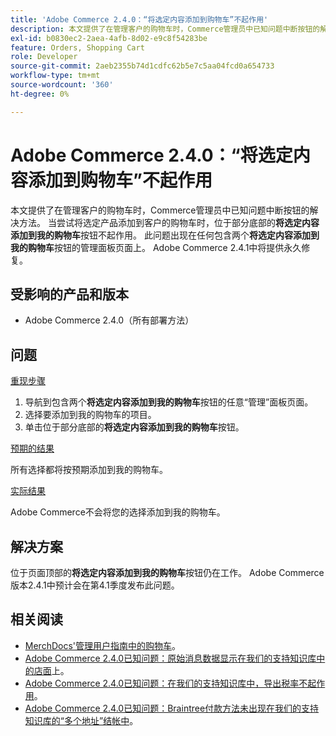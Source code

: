 ```yaml
---
title: 'Adobe Commerce 2.4.0：“将选定内容添加到购物车”不起作用'
description: 本文提供了在管理客户的购物车时，Commerce管理员中已知问题中断按钮的解决方法。 当尝试将选定产品添加到客户的购物车时，位于部分底部的**将选定内容添加到我的购物车**按钮不起作用。 此问题出现在包含两个**将选定内容添加到我的购物车**按钮的任何“管理员”面板页面上。 Adobe Commerce 2.4.1中将提供永久修复。
exl-id: b0830ec2-2aea-4afb-8d02-e9c8f54283be
feature: Orders, Shopping Cart
role: Developer
source-git-commit: 2aeb2355b74d1cdfc62b5e7c5aa04fcd0a654733
workflow-type: tm+mt
source-wordcount: '360'
ht-degree: 0%

---
```


# Adobe Commerce 2.4.0：“将选定内容添加到购物车”不起作用

本文提供了在管理客户的购物车时，Commerce管理员中已知问题中断按钮的解决方法。 当尝试将选定产品添加到客户的购物车时，位于部分底部的&#x200B;**将选定内容添加到我的购物车**&#x200B;按钮不起作用。 此问题出现在任何包含两个&#x200B;**将选定内容添加到我的购物车**&#x200B;按钮的管理面板页面上。 Adobe Commerce 2.4.1中将提供永久修复。

## 受影响的产品和版本

* Adobe Commerce 2.4.0（所有部署方法）

## 问题

<u>重现步骤</u>

1. 导航到包含两个&#x200B;**将选定内容添加到我的购物车**&#x200B;按钮的任意“管理”面板页面。
1. 选择要添加到我的购物车的项目。
1. 单击位于部分底部的&#x200B;**将选定内容添加到我的购物车**&#x200B;按钮。

<u>预期的结果</u>

所有选择都将按预期添加到我的购物车。

<u>实际结果</u>

Adobe Commerce不会将您的选择添加到我的购物车。

## 解决方案

位于页面顶部的&#x200B;**将选定内容添加到我的购物车**&#x200B;按钮仍在工作。 Adobe Commerce版本2.4.1中预计会在第4.1季度发布此问题。

## 相关阅读

* [MerchDocs&#39;管理用户指南中的购物车](https://experienceleague.adobe.com/zh-hans/docs/commerce-admin/stores-sales/point-of-purchase/assist/shopping-assisted-cart-manage)。
* [Adobe Commerce 2.4.0已知问题：原始消息数据显示在我们的支持知识库中的店面](/help/troubleshooting/storefront/magento-2-4-0-issue-storefront-raw-message-data-display.md)上。
* [Adobe Commerce 2.4.0已知问题：在我们的支持知识库中，导出税率不起作用](/help/troubleshooting/miscellaneous/magento-2-4-0-known-issue-export-tax-rates-does-not-work.md)。
* [Adobe Commerce 2.4.0已知问题：Braintree付款方法未出现在我们的支持知识库的“多个地址”结帐中](/help/troubleshooting/payments/magento-2-4-0-braintree-not-in-multiple-addresses-checkout.md)。
